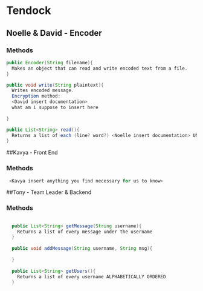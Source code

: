 # Tendock


## Noelle & David - Encoder
### Methods
```java
public Encoder(String filename){
  Makes an object that can read and write encoded text from a file.
}

public void write(String plaintext){
  Writes encoded message. 
  Encryption method:
  <David insert documentation>
  what am i suppose to insert here
  
}

public List<String> read(){
  Returns a list of each (line? word?) <Noelle insert documentation> UNENCODED
}
```


##Kavya - Front End
### Methods
```java
 <Kavya insert anything you find necessary for us to know>
```

##Tony - Team Leader & Backend
### Methods
```java

  public List<String> getMessage(String username){
    Returns a list of every message under the username
  }
  
  public void addMessage(String username, String msg){
  
  }
  
  public List<String> getUsers(){
    Returns a list of every username ALPHABETICALLY ORDERED
  }
  
  
```
